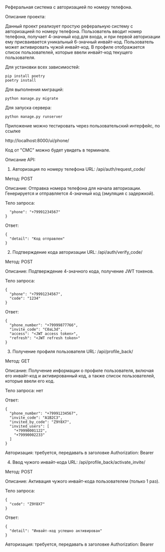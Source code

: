 Реферальная система с авторизацией по номеру телефона.

Описание проекта:

Данный проект реализует простую реферальную систему с авторизацией по номеру телефона. Пользователь вводит номер телефона,
получает 4-значный код для входа, и при первой авторизации ему присваивается уникальный 6-значный инвайт-код.
Пользователь может активировать чужой инвайт-код. В профиле отображается список пользователей,
которые ввели инвайт-код текущего пользователя.

Для установки всех зависимостей:

    pip install poetry
    poetry install

Для выполнения миграций:

    python manage.py migrate

Для запуска сервера:

    python manage.py runserver

Приложение можно тестировать через пользовательский интерфейс, по ссылке

http://localhost:8000/ui/phone/

Код от "СМС" можно будет увидеть в терминале.


Описание API:

1) Авторизация по номеру телефона
URL: /api/auth/request_code/

Метод: POST

Описание: Отправка номера телефона для начала авторизации. Генерируется и отправляется 4-значный код (эмуляция с задержкой).

Тело запроса:


```{
  "phone": "+79991234567"
}
```

Ответ:

```
{
  "detail": "Код отправлен"
}
```

2) Подтверждение кода авторизации
URL: /api/auth/verify_code/

Метод: POST

Описание: Подтверждение 4-значного кода, получение JWT токенов.

Тело запроса:

```
{
  "phone": "+79991234567",
  "code": "1234"
}
```

Ответ:


```
{
  "phone_number": "+79999877766",
  "invite_code": "C0aL3d",
  "access": "<JWT access token>",
  "refresh": "<JWT refresh token>"
}
```

3) Получение профиля пользователя
URL: /api/profile_back/

Метод: GET

Описание: Получение информации о профиле пользователя, включая его инвайт-код и активированный код,
а также список пользователей, которые ввели его код.

Тело запроса: нет

Ответ:
```
{
  "phone_number": "+79991234567",
  "invite_code": "A1B2C3",
  "invited_by_code": "Z9Y8X7",
  "invited_users": [
    "+79990001122",
    "+79990002233"
  ]
}
```
Авторизация: требуется, передавать в заголовке Authorization: Bearer <access token>

4) Ввод чужого инвайт-кода
URL: /api/profile_back/activate_invite/

Метод: POST

Описание: Активация чужого инвайт-кода пользователем (только 1 раз).

Тело запроса:


```
{
  "code": "Z9Y8X7"
}
```
Ответ:

```
{
  "detail": "Инвайт-код успешно активирован"
}

```
Авторизация: требуется, передавать в заголовке Authorization: Bearer <access token>
